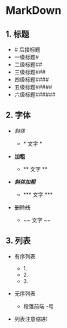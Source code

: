 # MarkDown

## 1. 标题
  - \# 后接标题
  - 一级标题#
  - 二级标题##
  - 三级标题###
  - 四级标题####
  - 五级标题#####
  - 六级标题######

## 2. **字体**
  - *斜体*
    - \* 文字 *

  - **加粗**
    - ** 文字 **

  - ***斜体加粗***
    - \*** 文字 ***

  - ~~删除线~~
    - \~~ 文字 ~~

## 3. **列表**

  - 有序列表
    - 1\.
    - 2\.
    - 3\.

  - 无序列表
    - 段落前端 -号

  - 列表注意缩进!
